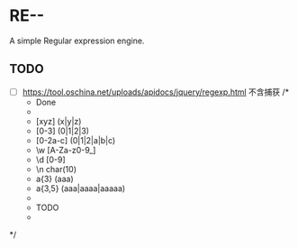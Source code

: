 # RE--
A simple Regular expression engine.



## TODO
- [ ] https://tool.oschina.net/uploads/apidocs/jquery/regexp.html 不含捕获
/*
    * Done
    *
    * [xyz] (x|y|z)
    * [0-3] (0|1|2|3)
    * [0-2a-c] (0|1|2|a|b|c)
    * \w [A-Za-z0-9_]
    * \d  [0-9]
    * \n char(10)
    * a{3} (aaa)
    * a{3,5} (aaa|aaaa|aaaaa)
    *
    * TODO
    *
*/